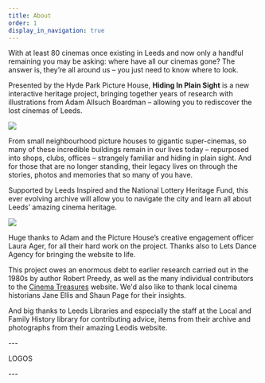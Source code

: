 ```yaml
---
title: About
order: 1
display_in_navigation: true
---
```

With at least 80 cinemas once existing in Leeds and now only a handful remaining you may be asking: where have all our cinemas gone? The answer is, they’re all around us – you just need to know where to look.

Presented by the Hyde Park Picture House, **Hiding In Plain Sight** is a new interactive heritage project, bringing together years of research with illustrations from Adam Allsuch Boardman – allowing you to rediscover the lost cinemas of Leeds.



![](https://res.cloudinary.com/hpph/image/upload/v1597279423/hidinginplainsight/Alexandra_about_.4_copy.jpg)



From small neighbourhood picture houses to gigantic super-cinemas, so many of these incredible buildings remain in our lives today – repurposed into shops, clubs, offices – strangely familiar and hiding in plain sight. And for those that are no longer standing, their legacy lives on through the stories, photos and memories that so many of you have.

Supported by Leeds Inspired and the National Lottery Heritage Fund, this ever evolving archive will allow you to navigate the city and learn all about Leeds’ amazing cinema heritage.



![](https://res.cloudinary.com/hpph/image/upload/v1597279241/hidinginplainsight/Abbey_about_.4.jpg)



Huge thanks to Adam and the Picture House’s creative engagement officer Laura Ager, for all their hard work on the project. Thanks also to Lets Dance Agency for bringing the website to life. 

This project owes an enormous debt to earlier research carried out in the 1980s by author Robert Preedy, as well as the many individual contributors to the [Cinema Treasures](http://cinematreasures.org/) website. We'd also like to thank local cinema historians Jane Ellis and Shaun Page for their insights. 

And big thanks to Leeds Libraries and especially the staff at the Local and Family History library for contributing advice, items from their archive and photographs from their amazing Leodis website.



\---

LOGOS

\---
